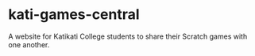# kati-games-central
A website for Katikati College students to share their Scratch games with one another.
